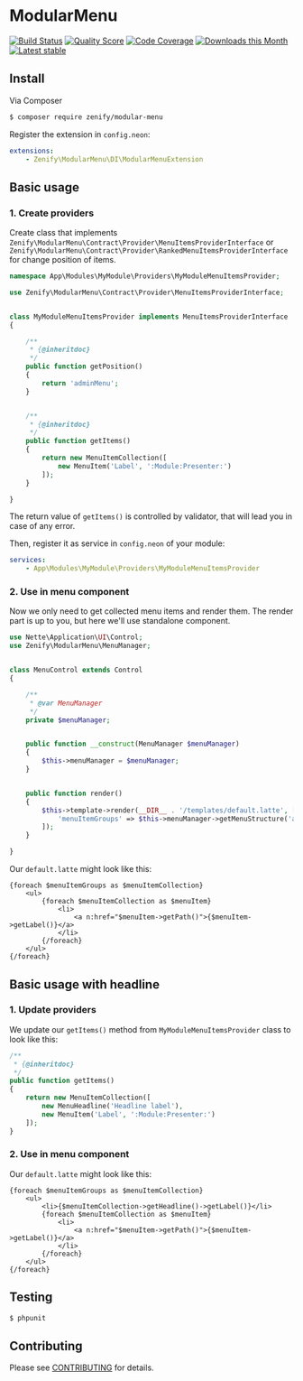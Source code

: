 # ModularMenu

[![Build Status](https://img.shields.io/travis/Zenify/ModularMenu.svg?style=flat-square)](https://travis-ci.org/Zenify/ModularMenu)
[![Quality Score](https://img.shields.io/scrutinizer/g/Zenify/ModularMenu.svg?style=flat-square)](https://scrutinizer-ci.com/g/Zenify/ModularMenu)
[![Code Coverage](https://img.shields.io/scrutinizer/coverage/g/Zenify/ModularMenu.svg?style=flat-square)](https://scrutinizer-ci.com/g/Zenify/ModularMenu)
[![Downloads this Month](https://img.shields.io/packagist/dm/zenify/modular-menu.svg?style=flat-square)](https://packagist.org/packages/zenify/modular-menu)
[![Latest stable](https://img.shields.io/packagist/v/zenify/modular-menu.svg?style=flat-square)](https://packagist.org/packages/zenify/modular-menu)


## Install

Via Composer

```sh
$ composer require zenify/modular-menu
```

Register the extension in `config.neon`:

```yaml
extensions:
	- Zenify\ModularMenu\DI\ModularMenuExtension
```


## Basic usage

### 1. Create providers

Create class that implements `Zenify\ModularMenu\Contract\Provider\MenuItemsProviderInterface` or `Zenify\ModularMenu\Contract\Provider\RankedMenuItemsProviderInterface` for change position of items.

```php
namespace App\Modules\MyModule\Providers\MyModuleMenuItemsProvider;

use Zenify\ModularMenu\Contract\Provider\MenuItemsProviderInterface;


class MyModuleMenuItemsProvider implements MenuItemsProviderInterface
{

	/**
	 * {@inheritdoc}
	 */
	public function getPosition()
	{
		return 'adminMenu';
	}


	/**
	 * {@inheritdoc}
	 */
	public function getItems()
	{
		return new MenuItemCollection([
			new MenuItem('Label', ':Module:Presenter:')
		]);
	}

}
```

The return value of `getItems()` is controlled by validator, that will lead you in case of any error.

Then, register it as service in `config.neon` of your module:

```yaml
services:
	- App\Modules\MyModule\Providers\MyModuleMenuItemsProvider
```

### 2. Use in menu component

Now we only need to get collected menu items and render them.
The render part is up to you, but here we'll use standalone component.


```php
use Nette\Application\UI\Control;
use Zenify\ModularMenu\MenuManager;


class MenuControl extends Control
{

	/**
	 * @var MenuManager
	 */
	private $menuManager;


	public function __construct(MenuManager $menuManager)
	{
		$this->menuManager = $menuManager;
	}


	public function render()
	{
		$this->template->render(__DIR__ . '/templates/default.latte', [
			'menuItemGroups' => $this->menuManager->getMenuStructure('adminMenu')
		]);
	}

}
```

Our `default.latte` might look like this:

```twig
{foreach $menuItemGroups as $menuItemCollection}
	<ul>
		{foreach $menuItemCollection as $menuItem}
			<li>
				<a n:href="$menuItem->getPath()">{$menuItem->getLabel()}</a>
			</li>
		{/foreach}
	</ul>
{/foreach}
```


## Basic usage with headline

### 1. Update providers

We update our `getItems()` method from `MyModuleMenuItemsProvider` class to look like this:

```php
/**
 * {@inheritdoc}
 */
public function getItems()
{
	return new MenuItemCollection([
		new MenuHeadline('Headline label'),
		new MenuItem('Label', ':Module:Presenter:')
	]);
}
```

### 2. Use in menu component

Our `default.latte` might look like this:

```twig
{foreach $menuItemGroups as $menuItemCollection}
	<ul>
		<li>{$menuItemCollection->getHeadline()->getLabel()}</li>
		{foreach $menuItemCollection as $menuItem}
			<li>
				<a n:href="$menuItem->getPath()">{$menuItem->getLabel()}</a>
			</li>
		{/foreach}
	</ul>
{/foreach}
```


## Testing

```sh
$ phpunit
```


## Contributing

Please see [CONTRIBUTING](CONTRIBUTING.md) for details.
